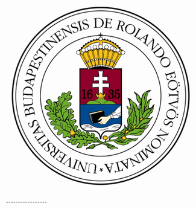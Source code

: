 <div align="center">
  <img src="https://raw.githubusercontent.com/gergi30/elte-ik-szakdolgozat/master/docs/img/elte-logo.jpg"><br><br>
</div>
-----------------



